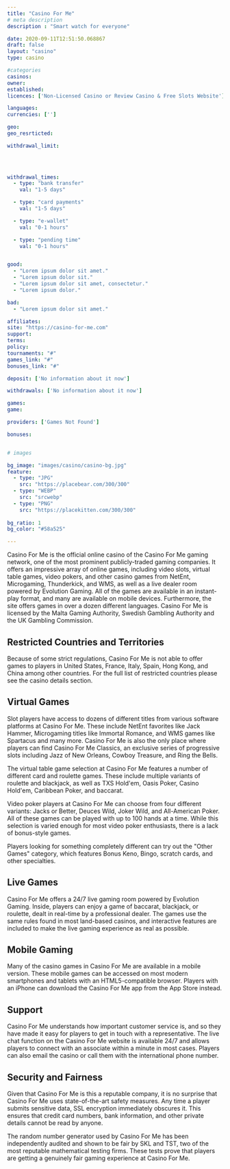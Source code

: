 ```yaml
---
title: "Casino For Me"
# meta description
description : "Smart watch for everyone"

date: 2020-09-11T12:51:50.068867
draft: false
layout: "casino" 
type: casino

#categories
casinos: 
owner: 
established: 
licences: ['Non-Licensed Casino or Review Casino & Free Slots Website']

languages: 
currencies: ['']

geo: 
geo_resrticted: 

withdrawal_limit:

  
  

withdrawal_times:
  - type: "bank transfer"
    val: "1-5 days"

  - type: "card payments"
    val: "1-5 days"

  - type: "e-wallet"
    val: "0-1 hours"

  - type: "pending time"
    val: "0-1 hours"


good:
  - "Lorem ipsum dolor sit amet."
  - "Lorem ipsum dolor sit."
  - "Lorem ipsum dolor sit amet, consectetur."
  - "Lorem ipsum dolor."

bad:
  - "Lorem ipsum dolor sit amet."

affiliates: 
site: "https://casino-for-me.com"
support: 
terms:
policy:
tournaments: "#"
games_link: "#"
bonuses_link: "#"

deposit: ['No information about it now']

withdrawals: ['No information about it now']

games: 
game:

providers: ['Games Not Found']

bonuses:


# images

bg_image: "images/casino/casino-bg.jpg"  
feature:
  - type: "JPG" 
    src: "https://placebear.com/300/300"
  - type: "WEBP"
    src: "srcwebp"
  - type: "PNG"
    src: "https://placekitten.com/300/300"  
 
bg_ratio: 1 
bg_color: "#58a525"  

---
```


Casino For Me is the official online casino of the Casino For Me gaming network, one of the most prominent publicly-traded gaming companies. It offers an impressive array of online games, including video slots, virtual table games, video pokers, and other casino games from NetEnt, Microgaming, Thunderkick, and WMS, as well as a live dealer room powered by Evolution Gaming. All of the games are available in an instant-play format, and many are available on mobile devices. Furthermore, the site offers games in over a dozen different languages. Casino For Me is licensed by the Malta Gaming Authority, Swedish Gambling Authority and the UK Gambling Commission.

## Restricted Countries and Territories
Because of some strict regulations, Casino For Me is not able to offer games to players in United States, France, Italy, Spain, Hong Kong, and China among other countries. For the full list of restricted countries please see the casino details section.

## Virtual Games
Slot players have access to dozens of different titles from various software platforms at Casino For Me. These include NetEnt favorites like Jack Hammer, Microgaming titles like Immortal Romance, and WMS games like Spartacus and many more. Casino For Me is also the only place where players can find Casino For Me Classics, an exclusive series of progressive slots including Jazz of New Orleans, Cowboy Treasure, and Ring the Bells.

The virtual table game selection at Casino For Me features a number of different card and roulette games. These include multiple variants of roulette and blackjack, as well as TXS Hold'em, Oasis Poker, Casino Hold'em, Caribbean Poker, and baccarat.

Video poker players at Casino For Me can choose from four different variants: Jacks or Better, Deuces Wild, Joker Wild, and All-American Poker. All of these games can be played with up to 100 hands at a time. While this selection is varied enough for most video poker enthusiasts, there is a lack of bonus-style games.

Players looking for something completely different can try out the "Other Games" category, which features Bonus Keno, Bingo, scratch cards, and other specialties.

## Live Games
Casino For Me offers a 24/7 live gaming room powered by Evolution Gaming. Inside, players can enjoy a game of baccarat, blackjack, or roulette, dealt in real-time by a professional dealer. The games use the same rules found in most land-based casinos, and interactive features are included to make the live gaming experience as real as possible.

## Mobile Gaming
Many of the casino games in Casino For Me are available in a mobile version. These mobile games can be accessed on most modern smartphones and tablets with an HTML5-compatible browser. Players with an iPhone can download the Casino For Me app from the App Store instead.

## Support
Casino For Me understands how important customer service is, and so they have made it easy for players to get in touch with a representative. The live chat function on the Casino For Me website is available 24/7 and allows players to connect with an associate within a minute in most cases. Players can also email the casino or call them with the international phone number.

## Security and Fairness
Given that Casino For Me is this a reputable company, it is no surprise that Casino For Me uses state-of-the-art safety measures. Any time a player submits sensitive data, SSL encryption immediately obscures it. This ensures that credit card numbers, bank information, and other private details cannot be read by anyone.

The random number generator used by Casino For Me has been independently audited and shown to be fair by SKL and TST, two of the most reputable mathematical testing firms. These tests prove that players are getting a genuinely fair gaming experience at Casino For Me.